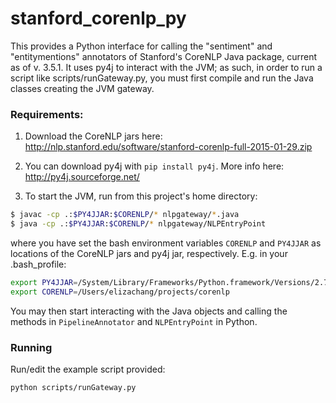 # stanford_corenlp_py

This provides a Python interface for calling the "sentiment" and "entitymentions" annotators of Stanford's CoreNLP Java package, current as of v. 3.5.1. It uses py4j to interact with the JVM; as such, in order to run a script like scripts/runGateway.py, you must first compile and run the Java classes creating the JVM gateway.

### Requirements:  
1. Download the CoreNLP jars here:
http://nlp.stanford.edu/software/stanford-corenlp-full-2015-01-29.zip

1. You can download py4j with `pip install py4j`. More info here:
http://py4j.sourceforge.net/

1. To start the JVM, run from this project's home directory:
```bash
$ javac -cp .:$PY4JJAR:$CORENLP/* nlpgateway/*.java
$ java -cp .:$PY4JJAR:$CORENLP/* nlpgateway/NLPEntryPoint
```
where you have set the bash environment variables `CORENLP` and `PY4JJAR` as locations of the CoreNLP jars and py4j jar, respectively.
E.g. in your .bash_profile:
```bash
export PY4JJAR=/System/Library/Frameworks/Python.framework/Versions/2.7/share/py4j/py4j0.8.2.1.jar
export CORENLP=/Users/elizachang/projects/corenlp
```
You may then start interacting with the Java objects and calling the methods in `PipelineAnnotator` and `NLPEntryPoint` in Python. 

### Running
Run/edit the example script provided:
```bash
python scripts/runGateway.py
```
